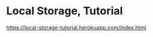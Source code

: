 Local Storage, Tutorial
=============================

https://local-storage-tutorial.herokuapp.com/index.html